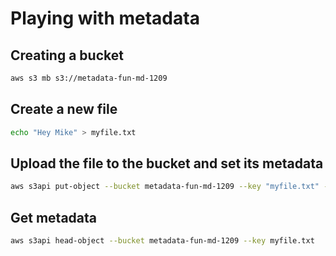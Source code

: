# Playing with metadata

## Creating a bucket

```sh
aws s3 mb s3://metadata-fun-md-1209
```

## Create a new file

```sh
echo "Hey Mike" > myfile.txt
```

## Upload the file to the bucket and set its metadata

```sh
aws s3api put-object --bucket metadata-fun-md-1209 --key "myfile.txt" --body myfile.txt --metadata Planet=mars
```

## Get metadata

```sh
aws s3api head-object --bucket metadata-fun-md-1209 --key myfile.txt
```
